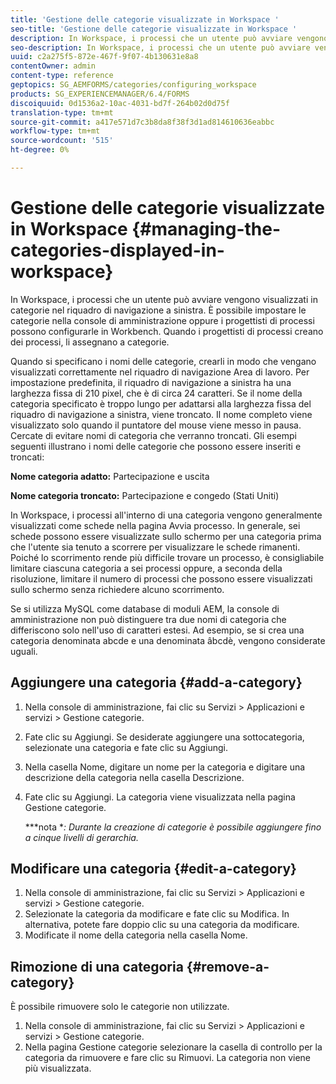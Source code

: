 ```yaml
---
title: 'Gestione delle categorie visualizzate in Workspace '
seo-title: 'Gestione delle categorie visualizzate in Workspace '
description: In Workspace, i processi che un utente può avviare vengono visualizzati in categorie nel riquadro di navigazione a sinistra. Scopri come gestire queste categorie visualizzate in Workspace.
seo-description: In Workspace, i processi che un utente può avviare vengono visualizzati in categorie nel riquadro di navigazione a sinistra. Scopri come gestire queste categorie visualizzate in Workspace.
uuid: c2a275f5-872e-467f-9f07-4b130631e8a8
contentOwner: admin
content-type: reference
geptopics: SG_AEMFORMS/categories/configuring_workspace
products: SG_EXPERIENCEMANAGER/6.4/FORMS
discoiquuid: 0d1536a2-10ac-4031-bd7f-264b02d0d75f
translation-type: tm+mt
source-git-commit: a417e571d7c3b8da8f38f3d1ad814610636eabbc
workflow-type: tm+mt
source-wordcount: '515'
ht-degree: 0%

---
```



# Gestione delle categorie visualizzate in Workspace {#managing-the-categories-displayed-in-workspace}

In Workspace, i processi che un utente può avviare vengono visualizzati in categorie nel riquadro di navigazione a sinistra. È possibile impostare le categorie nella console di amministrazione oppure i progettisti di processi possono configurarle in Workbench. Quando i progettisti di processi creano dei processi, li assegnano a categorie.

Quando si specificano i nomi delle categorie, crearli in modo che vengano visualizzati correttamente nel riquadro di navigazione Area di lavoro. Per impostazione predefinita, il riquadro di navigazione a sinistra ha una larghezza fissa di 210 pixel, che è di circa 24 caratteri. Se il nome della categoria specificato è troppo lungo per adattarsi alla larghezza fissa del riquadro di navigazione a sinistra, viene troncato. Il nome completo viene visualizzato solo quando il puntatore del mouse viene messo in pausa. Cercate di evitare nomi di categoria che verranno troncati. Gli esempi seguenti illustrano i nomi delle categorie che possono essere inseriti e troncati:

**Nome categoria adatto:** Partecipazione e uscita

**Nome categoria troncato:** Partecipazione e congedo (Stati Uniti)

In Workspace, i processi all&#39;interno di una categoria vengono generalmente visualizzati come schede nella pagina Avvia processo. In generale, sei schede possono essere visualizzate sullo schermo per una categoria prima che l&#39;utente sia tenuto a scorrere per visualizzare le schede rimanenti. Poiché lo scorrimento rende più difficile trovare un processo, è consigliabile limitare ciascuna categoria a sei processi oppure, a seconda della risoluzione, limitare il numero di processi che possono essere visualizzati sullo schermo senza richiedere alcuno scorrimento.

Se si utilizza MySQL come database di moduli AEM, la console di amministrazione non può distinguere tra due nomi di categoria che differiscono solo nell&#39;uso di caratteri estesi. Ad esempio, se si crea una categoria denominata abcde e una denominata âbcdè, vengono considerate uguali.

## Aggiungere una categoria {#add-a-category}

1. Nella console di amministrazione, fai clic su Servizi > Applicazioni e servizi > Gestione categorie.
1. Fate clic su Aggiungi. Se desiderate aggiungere una sottocategoria, selezionate una categoria e fate clic su Aggiungi.
1. Nella casella Nome, digitare un nome per la categoria e digitare una descrizione della categoria nella casella Descrizione.
1. Fate clic su Aggiungi. La categoria viene visualizzata nella pagina Gestione categorie.

   ***nota **: Durante la creazione di categorie è possibile aggiungere fino a cinque livelli di gerarchia.*

## Modificare una categoria {#edit-a-category}

1. Nella console di amministrazione, fai clic su Servizi > Applicazioni e servizi > Gestione categorie.
1. Selezionate la categoria da modificare e fate clic su Modifica. In alternativa, potete fare doppio clic su una categoria da modificare.
1. Modificate il nome della categoria nella casella Nome.

## Rimozione di una categoria {#remove-a-category}

È possibile rimuovere solo le categorie non utilizzate.

1. Nella console di amministrazione, fai clic su Servizi > Applicazioni e servizi > Gestione categorie.
1. Nella pagina Gestione categorie selezionare la casella di controllo per la categoria da rimuovere e fare clic su Rimuovi. La categoria non viene più visualizzata.


